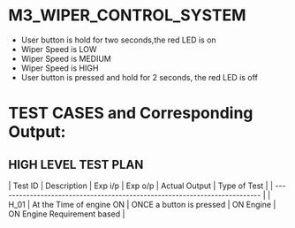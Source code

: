 # M3_WIPER_CONTROL_SYSTEM
* User button is hold for two seconds,the red LED is on
* Wiper Speed is LOW
* Wiper Speed is MEDIUM
* Wiper Speed is HIGH
* User button is pressed and hold for 2 seconds, the red LED is off
# TEST CASES and Corresponding Output:
## HIGH LEVEL TEST PLAN
| Test ID | Description | Exp i/p | Exp o/p | Actual Output | Type of Test |
| -------------------------------------------------------------------------- |
| H_01 | At the Time of engine ON | ONCE a button is pressed | ON Engine | ON Engine	Requirement based |
